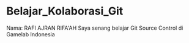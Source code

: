 # Belajar_Kolaborasi_Git

Nama: RAFI AJRAN RIFA'AH
Saya senang belajar Git Source Control di Gamelab Indonesia
